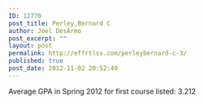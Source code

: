 ```yaml
---
ID: 12770
post_title: Perley,Bernard C
author: Joel DesArmo
post_excerpt: ""
layout: post
permalink: http://effrtlss.com/perleybernard-c-3/
published: true
post_date: 2012-11-02 20:52:49
---
```

<p>Average GPA in Spring 2012 for first course listed: 3.212</p>